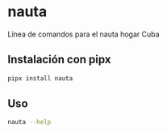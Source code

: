 # nauta

Línea de comandos para el nauta hogar Cuba

## Instalación con pipx

```bash
pipx install nauta
```

## Uso

```bash
nauta --help
```